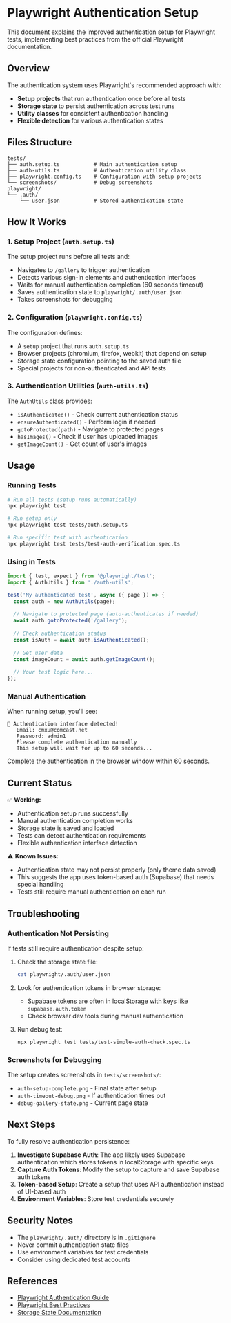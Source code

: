 # Playwright Authentication Setup

This document explains the improved authentication setup for Playwright tests, implementing best practices from the official Playwright documentation.

## Overview

The authentication system uses Playwright's recommended approach with:
- **Setup projects** that run authentication once before all tests
- **Storage state** to persist authentication across test runs
- **Utility classes** for consistent authentication handling
- **Flexible detection** for various authentication states

## Files Structure

```
tests/
├── auth.setup.ts           # Main authentication setup
├── auth-utils.ts           # Authentication utility class
├── playwright.config.ts    # Configuration with setup projects
└── screenshots/            # Debug screenshots
playwright/
└── .auth/
    └── user.json           # Stored authentication state
```

## How It Works

### 1. Setup Project (`auth.setup.ts`)

The setup project runs before all tests and:
- Navigates to `/gallery` to trigger authentication
- Detects various sign-in elements and authentication interfaces
- Waits for manual authentication completion (60 seconds timeout)
- Saves authentication state to `playwright/.auth/user.json`
- Takes screenshots for debugging

### 2. Configuration (`playwright.config.ts`)

The configuration defines:
- A `setup` project that runs `auth.setup.ts`
- Browser projects (chromium, firefox, webkit) that depend on setup
- Storage state configuration pointing to the saved auth file
- Special projects for non-authenticated and API tests

### 3. Authentication Utilities (`auth-utils.ts`)

The `AuthUtils` class provides:
- `isAuthenticated()` - Check current authentication status
- `ensureAuthenticated()` - Perform login if needed
- `gotoProtected(path)` - Navigate to protected pages
- `hasImages()` - Check if user has uploaded images
- `getImageCount()` - Get count of user's images

## Usage

### Running Tests

```bash
# Run all tests (setup runs automatically)
npx playwright test

# Run setup only
npx playwright test tests/auth.setup.ts

# Run specific test with authentication
npx playwright test tests/test-auth-verification.spec.ts
```

### Using in Tests

```typescript
import { test, expect } from '@playwright/test';
import { AuthUtils } from './auth-utils';

test('My authenticated test', async ({ page }) => {
  const auth = new AuthUtils(page);
  
  // Navigate to protected page (auto-authenticates if needed)
  await auth.gotoProtected('/gallery');
  
  // Check authentication status
  const isAuth = await auth.isAuthenticated();
  
  // Get user data
  const imageCount = await auth.getImageCount();
  
  // Your test logic here...
});
```

### Manual Authentication

When running setup, you'll see:
```
📝 Authentication interface detected!
   Email: cmxu@comcast.net
   Password: admin1
   Please complete authentication manually
   This setup will wait for up to 60 seconds...
```

Complete the authentication in the browser window within 60 seconds.

## Current Status

✅ **Working:**
- Authentication setup runs successfully
- Manual authentication completion works
- Storage state is saved and loaded
- Tests can detect authentication requirements
- Flexible authentication interface detection

⚠️ **Known Issues:**
- Authentication state may not persist properly (only theme data saved)
- This suggests the app uses token-based auth (Supabase) that needs special handling
- Tests still require manual authentication on each run

## Troubleshooting

### Authentication Not Persisting

If tests still require authentication despite setup:

1. Check the storage state file:
   ```bash
   cat playwright/.auth/user.json
   ```

2. Look for authentication tokens in browser storage:
   - Supabase tokens are often in localStorage with keys like `supabase.auth.token`
   - Check browser dev tools during manual authentication

3. Run debug test:
   ```bash
   npx playwright test tests/test-simple-auth-check.spec.ts
   ```

### Screenshots for Debugging

The setup creates screenshots in `tests/screenshots/`:
- `auth-setup-complete.png` - Final state after setup
- `auth-timeout-debug.png` - If authentication times out
- `debug-gallery-state.png` - Current page state

## Next Steps

To fully resolve authentication persistence:

1. **Investigate Supabase Auth**: The app likely uses Supabase authentication which stores tokens in localStorage with specific keys
2. **Capture Auth Tokens**: Modify the setup to capture and save Supabase auth tokens
3. **Token-based Setup**: Create a setup that uses API authentication instead of UI-based auth
4. **Environment Variables**: Store test credentials securely

## Security Notes

- The `playwright/.auth/` directory is in `.gitignore`
- Never commit authentication state files
- Use environment variables for test credentials
- Consider using dedicated test accounts

## References

- [Playwright Authentication Guide](https://playwright.dev/docs/auth)
- [Playwright Best Practices](https://playwright.dev/docs/best-practices)
- [Storage State Documentation](https://playwright.dev/docs/api/class-browsercontext#browser-context-storage-state) 